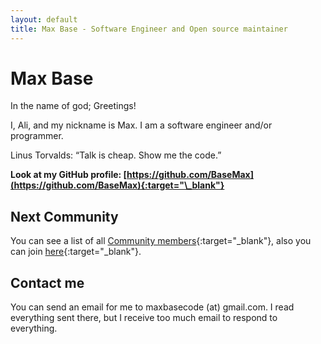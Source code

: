 ```yaml
---
layout: default
title: Max Base - Software Engineer and Open source maintainer
---
```


# Max Base

<!-- ([Also available in Persian](https://maxbase.ir/){:target="_blank"}) -->

In the name of god; Greetings!

I, Ali, and my nickname is Max. I am a software engineer and/or programmer.

<p class="callout">
	Linus Torvalds: “Talk is cheap. Show me the code.”
</p>

**Look at my GitHub profile: [https://github.com/BaseMax](https://github.com/BaseMax){:target="\_blank"}**

## Next Community

You can see a list of all [Community members](/network/){:target="\_blank"}, also you can join [here](https://github.com/NextCommunity/NextCommunity#do-you-want-to-add-yourself){:target="\_blank"}.

## Contact me

You can send an email for me to maxbasecode (at) gmail.com. I read everything sent there, but I receive too much email to respond to everything.
